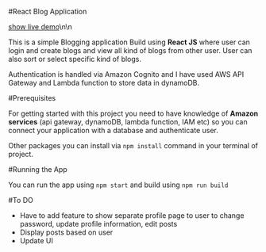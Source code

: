 #React Blog Application

[show live demo](https://master.dhkp5qrioyba9.amplifyapp.com/)\n\n

This is a simple Blogging application Build using **React JS** where user can login and create blogs and view all kind of blogs from other user. User can also sort or select specific kind of blogs. 

Authentication is handled via Amazon Cognito and I have used AWS API Gateway and Lambda function to store data in dynamoDB.

#Prerequisites

For getting started with this project you need to have knowledge of **Amazon services** (api gateway, dynamoDB, lambda function, IAM etc) so you can connect your application with a database and authenticate user.

Other packages you can install via `npm install` command in your terminal of project.

#Running the App

You can run the app using
`npm start`
and build using
`npm run build`

#To DO

- Have to add feature to show separate profile page to user to change password, update profile information, edit posts
- Display posts based on user
- Update UI
